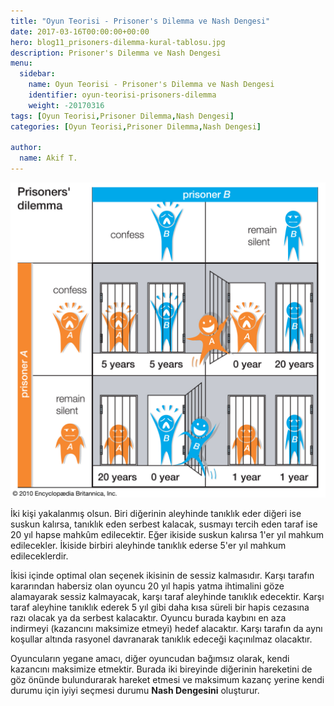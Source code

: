 ```yaml
---
title: "Oyun Teorisi - Prisoner's Dilemma ve Nash Dengesi"
date: 2017-03-16T00:00:00+00:00
hero: blog11_prisoners-dilemma-kural-tablosu.jpg
description: Prisoner's Dilemma ve Nash Dengesi
menu:
  sidebar:
    name: Oyun Teorisi - Prisoner's Dilemma ve Nash Dengesi
    identifier: oyun-teorisi-prisoners-dilemma
    weight: -20170316
tags: [Oyun Teorisi,Prisoner Dilemma,Nash Dengesi]	
categories: [Oyun Teorisi,Prisoner Dilemma,Nash Dengesi]

author:
  name: Akif T.
---
```


![prisoners-dilemma](blog11_prisoners-dilemma-kural-tablosu.jpg "prisoners-dilemma")<br>

İki kişi yakalanmış olsun. Biri diğerinin aleyhinde tanıklık eder diğeri ise suskun kalırsa, tanıklık eden serbest kalacak, susmayı tercih eden taraf ise 20 yıl hapse mahkûm edilecektir. Eğer ikiside suskun kalırsa 1'er yıl mahkum edilecekler. İkiside birbiri aleyhinde tanıklık ederse 5'er yıl mahkum edileceklerdir.

İkisi içinde optimal olan seçenek ikisinin de sessiz kalmasıdır. Karşı tarafın kararından habersiz olan oyuncu 20 yıl hapis yatma ihtimalini göze alamayarak sessiz kalmayacak, karşı taraf aleyhinde tanıklık edecektir. Karşı taraf aleyhine tanıklık ederek 5 yıl gibi daha kısa süreli bir hapis cezasına razı olacak ya da serbest kalacaktır. Oyuncu burada kaybını en aza indirmeyi (kazancını maksimize etmeyi) hedef alacaktır. Karşı tarafın da aynı koşullar altında rasyonel davranarak tanıklık edeceği kaçınılmaz olacaktır.

Oyuncuların yegane amacı, diğer oyuncudan bağımsız olarak, kendi kazancını maksimize etmektir. Burada iki bireyinde diğerinin hareketini de göz önünde bulundurarak hareket etmesi ve maksimum kazanç yerine kendi durumu için iyiyi seçmesi durumu **Nash Dengesini** oluşturur.
